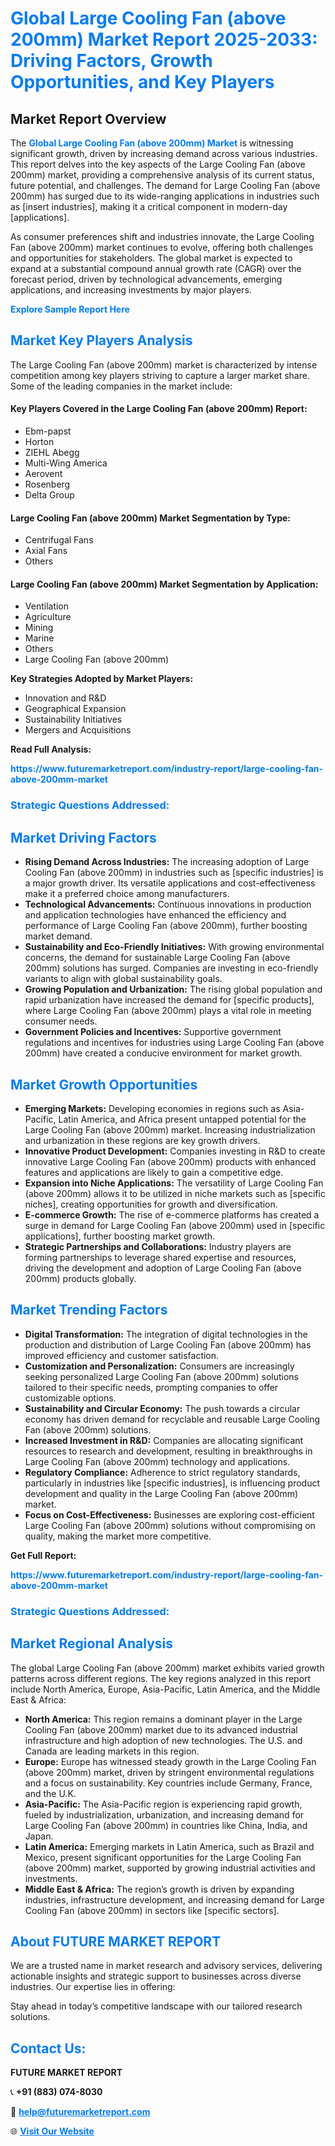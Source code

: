 <h1 style="color: #007BFF;">Global Large Cooling Fan (above 200mm) Market Report 2025-2033: Driving Factors, Growth Opportunities, and Key Players</h1>

<section id="overview">
<h2>Market Report Overview</h2>
<p>The <a href="https://www.futuremarketreport.com/industry-report/large-cooling-fan-above-200mm-market" style="color: #007BFF; text-decoration: none;"><strong>Global Large Cooling Fan (above 200mm) Market</strong></a> is witnessing significant growth, driven by increasing demand across various industries. This report delves into the key aspects of the Large Cooling Fan (above 200mm) market, providing a comprehensive analysis of its current status, future potential, and challenges. The demand for Large Cooling Fan (above 200mm) has surged due to its wide-ranging applications in industries such as [insert industries], making it a critical component in modern-day [applications].</p>
<p>As consumer preferences shift and industries innovate, the Large Cooling Fan (above 200mm) market continues to evolve, offering both challenges and opportunities for stakeholders. The global market is expected to expand at a substantial compound annual growth rate (CAGR) over the forecast period, driven by technological advancements, emerging applications, and increasing investments by major players.</p>
</section>

<section id="overview">
<p><a href="https://www.futuremarketreport.com/request-sample/reportId=128660" style="color: #007BFF; text-decoration: none;"><strong>Explore Sample Report Here</strong></a></p>
</section>

<section id="key-players">
<h2 style="color: #007BFF;">Market Key Players Analysis</h2>
<p>The Large Cooling Fan (above 200mm) market is characterized by intense competition among key players striving to capture a larger market share. Some of the leading companies in the market include:</p>
<h4>Key Players Covered in the Large Cooling Fan (above 200mm) Report:</h4>
<ul><li>Ebm-papst</li><li>Horton</li><li>ZIEHL Abegg</li><li>Multi-Wing America</li><li>Aerovent</li><li>Rosenberg</li><li>Delta Group</li></ul>
<h4>Large Cooling Fan (above 200mm) Market Segmentation by Type:</h4>
<ul><li>Centrifugal Fans</li><li>Axial Fans</li><li>Others</li></ul>

<h4>Large Cooling Fan (above 200mm) Market Segmentation by Application:</h4>
<ul><li>Ventilation</li><li>Agriculture</li><li>Mining</li><li>Marine</li><li>Others</li><li>Large Cooling Fan (above 200mm)</li></ul>
<p><strong>Key Strategies Adopted by Market Players:</strong></p>
<ul>
<li>Innovation and R&D</li>
<li>Geographical Expansion</li>
<li>Sustainability Initiatives</li>
<li>Mergers and Acquisitions</li>
</ul>
</section>

<section>
<p><strong>Read Full Analysis: </strong></p><a href="https://www.futuremarketreport.com/industry-report/large-cooling-fan-above-200mm-market" style="color: #007BFF; text-decoration: none;"><strong>https://www.futuremarketreport.com/industry-report/large-cooling-fan-above-200mm-market</strong></a>
<h3 style="color: #007BFF;">Strategic Questions Addressed:</h3>
</section>

<section id="driving-factors">
<h2 style="color: #007BFF;">Market Driving Factors</h2>
<ul>
<li><strong>Rising Demand Across Industries:</strong> The increasing adoption of Large Cooling Fan (above 200mm) in industries such as [specific industries] is a major growth driver. Its versatile applications and cost-effectiveness make it a preferred choice among manufacturers.</li>
<li><strong>Technological Advancements:</strong> Continuous innovations in production and application technologies have enhanced the efficiency and performance of Large Cooling Fan (above 200mm), further boosting market demand.</li>
<li><strong>Sustainability and Eco-Friendly Initiatives:</strong> With growing environmental concerns, the demand for sustainable Large Cooling Fan (above 200mm) solutions has surged. Companies are investing in eco-friendly variants to align with global sustainability goals.</li>
<li><strong>Growing Population and Urbanization:</strong> The rising global population and rapid urbanization have increased the demand for [specific products], where Large Cooling Fan (above 200mm) plays a vital role in meeting consumer needs.</li>
<li><strong>Government Policies and Incentives:</strong> Supportive government regulations and incentives for industries using Large Cooling Fan (above 200mm) have created a conducive environment for market growth.</li>
</ul>
</section>

<section id="growth-opportunities">
<h2 style="color: #007BFF;">Market Growth Opportunities</h2>
<ul>
<li><strong>Emerging Markets:</strong> Developing economies in regions such as Asia-Pacific, Latin America, and Africa present untapped potential for the Large Cooling Fan (above 200mm) market. Increasing industrialization and urbanization in these regions are key growth drivers.</li>
<li><strong>Innovative Product Development:</strong> Companies investing in R&D to create innovative Large Cooling Fan (above 200mm) products with enhanced features and applications are likely to gain a competitive edge.</li>
<li><strong>Expansion into Niche Applications:</strong> The versatility of Large Cooling Fan (above 200mm) allows it to be utilized in niche markets such as [specific niches], creating opportunities for growth and diversification.</li>
<li><strong>E-commerce Growth:</strong> The rise of e-commerce platforms has created a surge in demand for Large Cooling Fan (above 200mm) used in [specific applications], further boosting market growth.</li>
<li><strong>Strategic Partnerships and Collaborations:</strong> Industry players are forming partnerships to leverage shared expertise and resources, driving the development and adoption of Large Cooling Fan (above 200mm) products globally.</li>
</ul>
</section>

<section id="trending-factors">
<h2 style="color: #007BFF;">Market Trending Factors</h2>
<ul>
<li><strong>Digital Transformation:</strong> The integration of digital technologies in the production and distribution of Large Cooling Fan (above 200mm) has improved efficiency and customer satisfaction.</li>
<li><strong>Customization and Personalization:</strong> Consumers are increasingly seeking personalized Large Cooling Fan (above 200mm) solutions tailored to their specific needs, prompting companies to offer customizable options.</li>
<li><strong>Sustainability and Circular Economy:</strong> The push towards a circular economy has driven demand for recyclable and reusable Large Cooling Fan (above 200mm) solutions.</li>
<li><strong>Increased Investment in R&D:</strong> Companies are allocating significant resources to research and development, resulting in breakthroughs in Large Cooling Fan (above 200mm) technology and applications.</li>
<li><strong>Regulatory Compliance:</strong> Adherence to strict regulatory standards, particularly in industries like [specific industries], is influencing product development and quality in the Large Cooling Fan (above 200mm) market.</li>
<li><strong>Focus on Cost-Effectiveness:</strong> Businesses are exploring cost-efficient Large Cooling Fan (above 200mm) solutions without compromising on quality, making the market more competitive.</li>
</ul>
</section>

<section>
<p><strong>Get Full Report: </strong></p><a href="https://www.futuremarketreport.com/industry-report/large-cooling-fan-above-200mm-market" style="color: #007BFF; text-decoration: none;"><strong>https://www.futuremarketreport.com/industry-report/large-cooling-fan-above-200mm-market</strong></a>
<h3 style="color: #007BFF;">Strategic Questions Addressed:</h3>
</section>


<section id="regional-analysis">
<h2 style="color: #007BFF;">Market Regional Analysis</h2>
<p>The global Large Cooling Fan (above 200mm) market exhibits varied growth patterns across different regions. The key regions analyzed in this report include North America, Europe, Asia-Pacific, Latin America, and the Middle East & Africa:</p>
<ul>
<li><strong>North America:</strong> This region remains a dominant player in the Large Cooling Fan (above 200mm) market due to its advanced industrial infrastructure and high adoption of new technologies. The U.S. and Canada are leading markets in this region.</li>
<li><strong>Europe:</strong> Europe has witnessed steady growth in the Large Cooling Fan (above 200mm) market, driven by stringent environmental regulations and a focus on sustainability. Key countries include Germany, France, and the U.K.</li>
<li><strong>Asia-Pacific:</strong> The Asia-Pacific region is experiencing rapid growth, fueled by industrialization, urbanization, and increasing demand for Large Cooling Fan (above 200mm) in countries like China, India, and Japan.</li>
<li><strong>Latin America:</strong> Emerging markets in Latin America, such as Brazil and Mexico, present significant opportunities for the Large Cooling Fan (above 200mm) market, supported by growing industrial activities and investments.</li>
<li><strong>Middle East & Africa:</strong> The region’s growth is driven by expanding industries, infrastructure development, and increasing demand for Large Cooling Fan (above 200mm) in sectors like [specific sectors].</li>
</ul>
</section>

<footer>
<h2 style="color: #007BFF;">About FUTURE MARKET REPORT</h2>
<p>We are a trusted name in market research and advisory services, delivering actionable insights and strategic support to businesses across diverse industries. Our expertise lies in offering:</p>

<p>Stay ahead in today’s competitive landscape with our tailored research solutions.</p>

<h2 style="color: #007BFF;">Contact Us:</h2>
<p><strong>FUTURE MARKET REPORT</strong></p>
<p>📞 <strong>+91 (883) 074-8030</strong></p>
<p>📧 <strong><a href="mailto:help@futuremarketreport.com" style="color: #007BFF;">help@futuremarketreport.com</a></strong></p>
<p>🌐 <strong><a href="https://www.futuremarketreport.com/" style="color: #007BFF;">Visit Our Website</a></strong></p>
</footer>